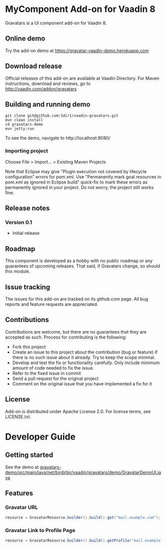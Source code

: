 # MyComponent Add-on for Vaadin 8

Gravatars is a UI component add-on for Vaadin 8.

## Online demo

Try the add-on demo at https://gravatar-vaadin-demo.herokuapp.com

## Download release

Official releases of this add-on are available at Vaadin Directory. For Maven instructions, download and reviews, go to http://vaadin.com/addon/gravatars

## Building and running demo

```
git clone git@github.com:1dir1/vaadin-gravatars.git
mvn clean install
cd gravatars-demo
mvn jetty:run
```

To see the demo, navigate to http://localhost:8080/

### Importing project

Choose File > Import... > Existing Maven Projects

Note that Eclipse may give "Plugin execution not covered by lifecycle configuration" errors for pom.xml. Use "Permanently mark goal resources in pom.xml as ignored in Eclipse build" quick-fix to mark these errors as permanently ignored in your project. Do not worry, the project still works fine. 

## Release notes

### Version 0.1
- Initial release

## Roadmap

This component is developed as a hobby with no public roadmap or any guarantees of upcoming releases. That said, if Gravatars change, so should this module.

## Issue tracking

The issues for this add-on are tracked on its github.com page. All bug reports and feature requests are appreciated. 

## Contributions

Contributions are welcome, but there are no guarantees that they are accepted as such. Process for contributing is the following:
- Fork this project
- Create an issue to this project about the contribution (bug or feature) if there is no such issue about it already. Try to keep the scope minimal.
- Develop and test the fix or functionality carefully. Only include minimum amount of code needed to fix the issue.
- Refer to the fixed issue in commit
- Send a pull request for the original project
- Comment on the original issue that you have implemented a fix for it

## License

Add-on is distributed under Apache License 2.0. For license terms, see LICENSE.txt.

# Developer Guide

## Getting started

See the demo at [gravatars-demo/src/main/java/net/birdirbir/vaadin/gravatars/demo/GravatarDemoUI.java](https://github.com/1dir1/vaadin-gravatars/blob/master/gravatars-demo/src/main/java/net/birdirbir/vaadin/gravatars/demo/GravatarDemoUI.java)

## Features

### Gravatar URL

```java
resource = GravatarResource.builder().build().get("mail.example.com");
```

### Gravatar Link to Profile Page

```java
resource = GravatarResource.builder().build().getProfile("mail.example.com");
```
